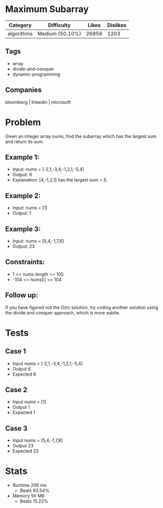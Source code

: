 # Maximum Subarray
| Category | Difficulty | Likes | Dislikes
| -------- | ---------- | ----- | --------
| algorithms | Medium (50.10%) | 26856 | 1203

## Tags
- array 
- divide-and-conquer 
- dynamic-programming

## Companies
bloomberg | linkedin | microsoft

# Problem
Given an integer array nums, find the subarray which has the largest sum and return its sum.

## Example 1:
- Input: nums = [-2,1,-3,4,-1,2,1,-5,4]
- Output: 6
- Explanation: [4,-1,2,1] has the largest sum = 6.

## Example 2:
- Input: nums = [1]
- Output: 1

## Example 3:
- Input: nums = [5,4,-1,7,8]
- Output: 23

## Constraints:
- 1 <= nums.length <= 105
- -104 <= nums[i] <= 104

## Follow up: 
If you have figured out the O(n) solution, try coding another solution using the divide and conquer approach, which is more subtle.

# Tests
## Case 1
- Input nums = [-2,1,-3,4,-1,2,1,-5,4]
- Output 6
- Expected 6

## Case 2
- Input nums = [1]
- Output 1
- Expected 1

## Case 3
- Input nums = [5,4,-1,7,8]
- Output 23
- Expected 23

# Stats
- Runtime 206 ms
	- Beats 93.54%
- Memory 50 MB
	- Beats 15.22%